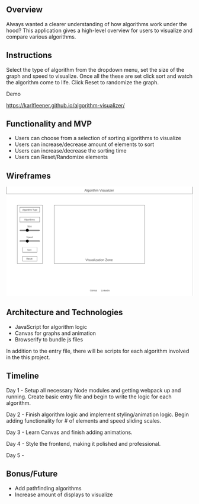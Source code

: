 ## Overview

Always wanted a clearer understanding of how algorithms work under the hood? This application gives a high-level overview for users to visualize and compare various algorithms. 

## Instructions 

Select the type of algorithm from the dropdown menu, set the size of the graph and speed
to visualize. Once all the these are set click sort and watch the algorithm come to life. 
Click Reset to randomize the graph.

Demo

https://karlfleener.github.io/algorithm-visualizer/

## Functionality and MVP

* Users can choose from a selection of sorting algorithms to visualize
* Users can increase/decrease amount of elements to sort
* Users can increase/decrease the sorting time
* Users can Reset/Randomize elements

## Wireframes

![](./src/images/algorithm-visualizer.png)

## Architecture and Technologies

* JavaScript for algorithm logic
* Canvas for graphs and animation
* Browserify to bundle js files

In addition to the entry file, there will be scripts for each algorithm involved in the this project.

## Timeline

Day 1 - Setup all necessary Node modules and getting webpack up and running. Create basic entry file and begin to write the logic for each algorithm.

Day 2 - Finish algorithm logic and implement styling/animation logic. Begin adding functionality for # of elements and speed sliding scales.

Day 3 - Learn Canvas and finish adding animations.

Day 4 - Style the frontend, making it polished and professional.

Day 5 - 

## Bonus/Future
* Add pathfinding algorithms
* Increase amount of displays to visualize
